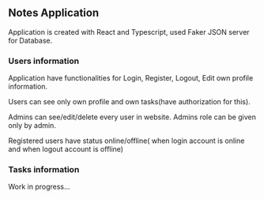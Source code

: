 
## Notes Application

Application is created with React and Typescript, used Faker JSON server for Database.

### Users information

Application have functionalities for Login, Register, Logout, Edit own profile information.

Users can see only own profile and own tasks(have authorization for this).

Admins can see/edit/delete every user in website. Admins role can be given only by admin.

Registered users have status online/offline( when login account is online and when logout account is offline)

### Tasks information

Work in progress...
